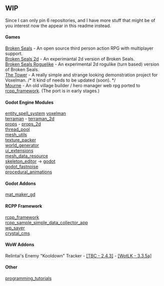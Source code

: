## WIP

Since I can only pin 6 repositories, and I have more stuff that might be of you interest now the appear in this readme instead.

#### Games

[Broken Seals](https://github.com/Relintai/broken_seals) - An open source third person action RPG with multiplayer support.\
[Broken Seals 2d](https://github.com/Relintai/broken_seals_2d) - An experimantal 2d version of Broken Seals.\
[Broken Seals Roguelike](https://github.com/Relintai/broken_seals_roguelike) - An experimental 2d rogulike (turn based) version of Broken Seals.\
[The Tower](https://github.com/Relintai/the_tower) - A really simple and strange looking demonstration project for Voxelman. /* It kind of needs to be updated (soon). */ \
[Mourne](https://github.com/Relintai/mourne) - 
An old village builder / hero manager web rpg ported to [rcpp_framework](https://github.com/Relintai/rcpp_framework). (The port is in early stages.)

#### Godot Engine Modules

[entity_spell_system](https://github.com/Relintai/entity_spell_system)
[voxelman](https://github.com/Relintai/voxelman) \
[terraman](https://github.com/Relintai/terraman) - [terraman_2d](https://github.com/Relintai/terraman_2d)\
[props](https://github.com/Relintai/props) - [props_2d](https://github.com/Relintai/props_2d)\
[thread_pool](https://github.com/Relintai/thread_pool)\
[mesh_utils](https://github.com/Relintai/mesh_utils)\
[texture_packer](https://github.com/Relintai/texture_packer)\
[world_generator](https://github.com/Relintai/world_generator)\
[ui_extensions](https://github.com/Relintai/ui_extensions)\
[mesh_data_resource](https://github.com/Relintai/mesh_data_resource)\
[skeleton_editor](https://github.com/Relintai/skeleton_editor) -> [godot](https://github.com/Relintai/godot/tree/3.x) \
[godot_fastnoise](https://github.com/Relintai/godot_fastnoise)\
[procedural_animations](https://github.com/Relintai/procedural_animations)

#### Godot Addons

[mat_maker_gd](https://github.com/Relintai/mat_maker_gd)

#### RCPP Framework

[rcpp_framework](https://github.com/Relintai/rcpp_framework)\
[rcpp_sample_simple_data_collector_app](https://github.com/Relintai/rcpp_sample_simple_data_collector_app)\
[wp_saver](https://github.com/Relintai/wp_saver)\
[crystal_cms](https://github.com/Relintai/crystal_cms)

#### WoW Addons

Relintai's Enemy "Kooldown" Tracker - [[TBC - 2.4.3]](https://github.com/Relintai/Relintais-Enemy-Kooldown-Tracker-TBC) - [[WotLK - 3.3.5a]](https://github.com/Relintai/Relintais-Enemy-Kooldown-Tracker-WotLK)

#### Other

[programming_tutorials](https://github.com/Relintai/programming_tutorials)
